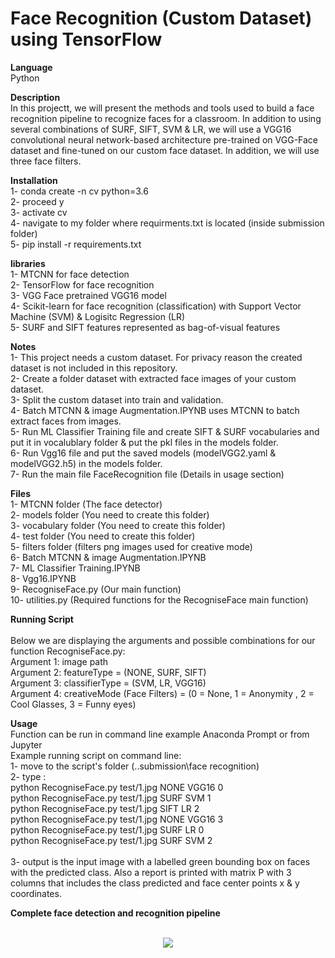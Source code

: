 # Face Recognition (Custom Dataset) using TensorFlow

<b>Language</b><br>
Python

<b>Description</b><br>
In this projectt, we will present the methods and tools used to build a face recognition pipeline to recognize faces for a classroom. In addition to using several combinations of SURF, SIFT, SVM & LR, we will use a VGG16 convolutional neural network-based architecture pre-trained on VGG-Face dataset and fine-tuned on our custom face dataset. In addition, we will use three face filters.

<b>Installation</b><br>
	1- conda create -n cv python=3.6 <br>
	2- proceed y  <br>
	3- activate cv  <br>
	4- navigate to my folder where requirments.txt is located (inside submission folder)  <br>
	5- pip install -r requirements.txt  <br>

<b>libraries</b><br>
1- MTCNN for face detection <br>
2- TensorFlow for face recognition <br>
3- VGG Face pretrained VGG16 model <br>
4- Scikit-learn for face recognition (classification) with  Support Vector Machine (SVM) &  Logisitc Regression (LR) <br>
5- SURF and SIFT features represented as bag-of-visual features <br>

<b>Notes</b><br>
	1- This project needs a custom dataset. For privacy reason the created dataset is not included in this repository.  <br>
	2- Create a folder dataset with extracted face images of your custom dataset. <br>
	3- Split the custom dataset into train and validation. <br>
	4- Batch MTCNN & image Augmentation.IPYNB uses MTCNN to batch extract faces from images. <br>
	5- Run ML Classifier Training file and create SIFT & SURF vocabularies and put it in vocalublary folder & put the pkl files in the models folder. <br>
	6- Run Vgg16 file and put the saved models (modelVGG2.yaml & modelVGG2.h5) in the models folder. <br>
	7- Run the main file FaceRecognition file (Details in usage section) <br>

<b>Files</b><br>
	1- MTCNN folder (The face detector) <br>
	2- models folder (You need to create this folder)<br>
	3- vocabulary folder (You need to create this folder)<br>
	4- test folder (You need to create this folder) <br>
	5- filters folder (filters png images used for creative mode) <br>
	6- Batch MTCNN & image Augmentation.IPYNB <br>
	7- ML Classifier Training.IPYNB  <br>
	8- Vgg16.IPYNB <br>
	9- RecogniseFace.py (Our main function) <br>
	10- utilities.py (Required functions for the RecogniseFace main function) <br>


<b>Running Script</b><br>	
Below we are displaying the arguments and possible combinations for our function RecogniseFace.py: <br>
	Argument 1: image path <br>
	Argument 2: featureType   = (NONE, SURF, SIFT)  <br>
	Argument 3: classifierType = (SVM, LR, VGG16)  <br>
	Argument 4: creativeMode (Face Filters) = (0 = None, 1 = Anonymity , 2 = Cool Glasses, 3 = Funny eyes)  <br>

<b>Usage</b><br>
Function can be run in command line example Anaconda Prompt or from Jupyter <br>
Example running script on command line: <br>
	1- move to the script's folder (..submission\face recognition) <br>
	2- type : <br>
		python RecogniseFace.py test/1.jpg NONE VGG16 0 <br>
		python RecogniseFace.py test/1.jpg SURF SVM 1	 <br>
		python RecogniseFace.py test/1.jpg SIFT LR 2 <br>
		python RecogniseFace.py test/1.jpg NONE VGG16 3 <br>
		python RecogniseFace.py test/1.jpg SURF LR 0 <br>
		python RecogniseFace.py test/1.jpg SURF SVM 2	 <br>	
	3- output is the input image with a labelled green bounding box on faces with the predicted class. Also a report is printed with matrix P with 3 columns that includes the class predicted and face center points x & y coordinates. <br>

<b>Complete face detection and recognition pipeline</b><br>
<br><center>
<img src="https://raw.githubusercontent.com/tgalala/Full-pipeline-face-recognition-python/master/images/face.png" >
</center>

